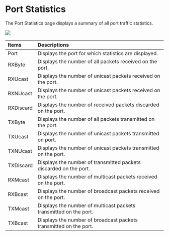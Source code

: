 # Port Statistics

The Port Statistics page displays a summary of all port traffic statistics.

![](https://lh4.googleusercontent.com/ze7-_RxCMinquEATgF2qMU0LkxmFf1G4mtH88e8YoslkkZtugukjMXkLABrBMrHbhV5VCrL6isgcyIm5CZxyZJ3SNqOq2O16lhhq3i9ZakVvBly1PoxAeRIPMflxOIlOsd8kJs4)

| Items | Descriptions |
| :--- | :--- |
| Port | Displays the port for which statistics are displayed. |
| RXByte | Displays the number of all packets received on the port. |
| RXUcast | Displays the number of unicast packets received on the port. |
| RXNUcast | Displays the number of unicast packets received on the port. |
| RXDiscard | Displays the number of received packets discarded on the port. |
| TXByte | Displays the number of all packets transmitted on the port. |
| TXUcast | Displays the number of unicast packets transmitted on port. |
| TXNUcast | Displays the number of unicast packets transmitted on the port. |
| TXDiscard | Displays the number of transmitted packets discarded on the port. |
| RXMcast | Displays the number of multicast packets received on the port. |
| RXBcast | Displays the number of broadcast packets received on the port. |
| TXMcast | Displays the number of multicast packets transmitted on the port. |
| TXBcast | Displays the number of broadcast packets transmitted on the port. |

####  

